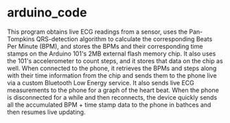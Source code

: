 # arduino_code

This program obtains live ECG readings from a sensor, uses the Pan-Tompkins 
QRS-detection algorithm to calculate the corresponding Beats Per Minute (BPM), 
and stores the BPMs and their corresponding time stamps on the Arduino 101's 
2MB external flash memory chip. It also uses the 101's accelerometer to count 
steps, and it stores that data on the chip as well. When connected to the phone, 
it retrieves the BPMs and steps along with their time information from the chip 
and sends them to the phone live via a custom Bluetooth Low Energy service. It 
also sends live ECG measurements to the phone for a graph of the heart beat. 
When the phone is disconnected for a while and then reconnects, the device 
quickly sends all the accumulated BPM + time stamp data to the phone in bathces
and then resumes live updating.